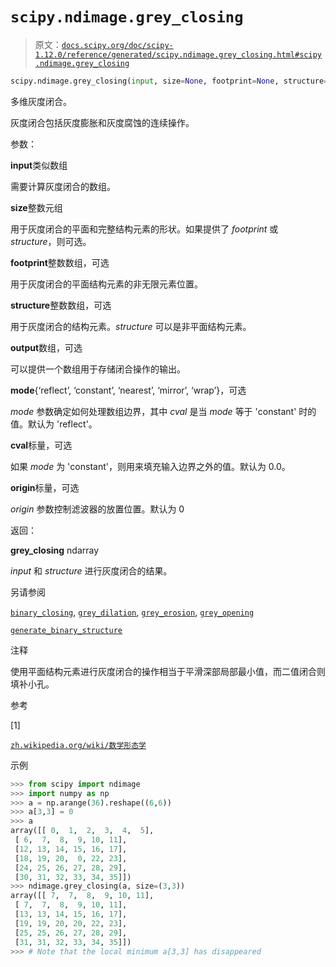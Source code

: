 # `scipy.ndimage.grey_closing`

> 原文：[`docs.scipy.org/doc/scipy-1.12.0/reference/generated/scipy.ndimage.grey_closing.html#scipy.ndimage.grey_closing`](https://docs.scipy.org/doc/scipy-1.12.0/reference/generated/scipy.ndimage.grey_closing.html#scipy.ndimage.grey_closing)

```py
scipy.ndimage.grey_closing(input, size=None, footprint=None, structure=None, output=None, mode='reflect', cval=0.0, origin=0)
```

多维灰度闭合。

灰度闭合包括灰度膨胀和灰度腐蚀的连续操作。

参数：

**input**类似数组

需要计算灰度闭合的数组。

**size**整数元组

用于灰度闭合的平面和完整结构元素的形状。如果提供了 *footprint* 或 *structure*，则可选。

**footprint**整数数组，可选

用于灰度闭合的平面结构元素的非无限元素位置。

**structure**整数数组，可选

用于灰度闭合的结构元素。*structure* 可以是非平面结构元素。

**output**数组，可选

可以提供一个数组用于存储闭合操作的输出。

**mode**{‘reflect’, ‘constant’, ‘nearest’, ‘mirror’, ‘wrap’}，可选

*mode* 参数确定如何处理数组边界，其中 *cval* 是当 *mode* 等于 'constant' 时的值。默认为 'reflect'。

**cval**标量，可选

如果 *mode* 为 'constant'，则用来填充输入边界之外的值。默认为 0.0。

**origin**标量，可选

*origin* 参数控制滤波器的放置位置。默认为 0

返回：

**grey_closing** ndarray

*input* 和 *structure* 进行灰度闭合的结果。

另请参阅

[`binary_closing`](https://docs.scipy.org/doc/scipy-1.12.0/reference/generated/scipy.ndimage.binary_closing.html#scipy.ndimage.binary_closing "scipy.ndimage.binary_closing"), [`grey_dilation`](https://docs.scipy.org/doc/scipy-1.12.0/reference/generated/scipy.ndimage.grey_dilation.html#scipy.ndimage.grey_dilation "scipy.ndimage.grey_dilation"), [`grey_erosion`](https://docs.scipy.org/doc/scipy-1.12.0/reference/generated/scipy.ndimage.grey_erosion.html#scipy.ndimage.grey_erosion "scipy.ndimage.grey_erosion"), [`grey_opening`](https://docs.scipy.org/doc/scipy-1.12.0/reference/generated/scipy.ndimage.grey_opening.html#scipy.ndimage.grey_opening "scipy.ndimage.grey_opening")

[`generate_binary_structure`](https://docs.scipy.org/doc/scipy-1.12.0/reference/generated/scipy.ndimage.generate_binary_structure.html#scipy.ndimage.generate_binary_structure "scipy.ndimage.generate_binary_structure")

注释

使用平面结构元素进行灰度闭合的操作相当于平滑深部局部最小值，而二值闭合则填补小孔。

参考

[1]

[`zh.wikipedia.org/wiki/数学形态学`](https://zh.wikipedia.org/wiki/数学形态学)

示例

```py
>>> from scipy import ndimage
>>> import numpy as np
>>> a = np.arange(36).reshape((6,6))
>>> a[3,3] = 0
>>> a
array([[ 0,  1,  2,  3,  4,  5],
 [ 6,  7,  8,  9, 10, 11],
 [12, 13, 14, 15, 16, 17],
 [18, 19, 20,  0, 22, 23],
 [24, 25, 26, 27, 28, 29],
 [30, 31, 32, 33, 34, 35]])
>>> ndimage.grey_closing(a, size=(3,3))
array([[ 7,  7,  8,  9, 10, 11],
 [ 7,  7,  8,  9, 10, 11],
 [13, 13, 14, 15, 16, 17],
 [19, 19, 20, 20, 22, 23],
 [25, 25, 26, 27, 28, 29],
 [31, 31, 32, 33, 34, 35]])
>>> # Note that the local minimum a[3,3] has disappeared 
```
